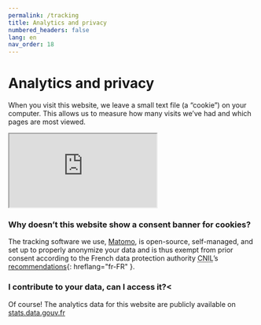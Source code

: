 ```yaml
---
permalink: /tracking
title: Analytics and privacy
numbered_headers: false
lang: en
nav_order: 18
---
```


# Analytics and privacy

When you visit this website, we leave a small text file (a “cookie”) on your computer. This allows us to measure how many visits we’ve had and which pages are most viewed.
<iframe src="https://stats.data.gouv.fr/index.php?module=CoreAdminHome&action=optOut&language=en&backgroundColor=&fontColor=&fontSize=&fontFamily=helvetica%20neue"></iframe>

### Why doesn’t this website show a consent banner for cookies?

The tracking software we use, [Matomo](https://www.matomo.org), is open-source, self-managed, and set up to properly anonymize your data and is thus exempt from prior consent according to the French data protection authority <abbr title="Commission Nationale de l'Informatique et des Libertés">CNIL</abbr>’s [recommendations](https://www.cnil.fr/fr/solutions-pour-la-mesure-daudience){: hreflang="fr-FR" }.

### I contribute to your data, can I access it?<
Of course! The analytics data for this website are publicly available on [stats.data.gouv.fr](https://stats.data.gouv.fr/index.php?module=CoreHome&action=index&idSite=89&period=range&date=previous30)